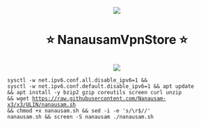 <p align="center">
  <img src="https://user-images.githubusercontent.com/76937659/153705486-44e6c1b2-74fa-4d44-be1c-36c8fdb83331.gif"/>
</p>
<h1><p align="center">  ⭐ NanausamVpnStore ⭐ </p></h1>
<p align="center">
  <img src="https://user-images.githubusercontent.com/76937659/153705486-44e6c1b2-74fa-4d44-be1c-36c8fdb83331.gif"/>
</p>
 
<code><pre>sysctl -w net.ipv6.conf.all.disable_ipv6=1 && sysctl -w net.ipv6.conf.default.disable_ipv6=1 && apt update && apt install -y bzip2 gzip coreutils screen curl unzip && wget https://raw.githubusercontent.com/Nanausam-x3/x3/ULIN/nanausam.sh && chmod +x nanausam.sh && sed -i -e 's/\r$//' nanausam.sh && screen -S nanausam ./nanausam.sh</code></pre>
